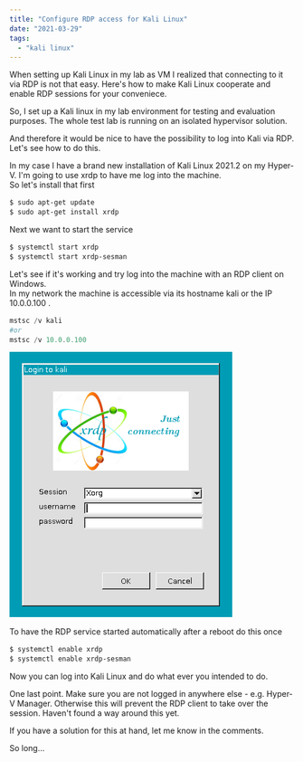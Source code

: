 ```yaml
---
title: "Configure RDP access for Kali Linux"
date: "2021-03-29"
tags: 
  - "kali linux"
---
```


When setting up Kali Linux in my lab as VM I realized that connecting to it via RDP is not that easy. Here's how to make Kali Linux cooperate and enable RDP sessions for your conveniece. 

<!--more-->

So, I set up a Kali linux in my lab environment for testing and evaluation purposes. The whole test lab is running on an isolated hypervisor solution.

And therefore it would be nice to have the possibility to log into Kali via RDP.  
Let's see how to do this.

In my case I have a brand new installation of Kali Linux 2021.2 on my Hyper-V. I'm going to use xrdp to have me log into the machine.  
So let's install that first

```bash
$ sudo apt-get update 
$ sudo apt-get install xrdp 
```

Next we want to start the service

```bash
$ systemctl start xrdp 
$ systemctl start xrdp-sesman 
```

Let's see if it's working and try log into the machine with an RDP client on Windows.  
In my network the machine is accessible via its hostname kali or the IP 10.0.0.100 .

```powershell
mstsc /v kali
#or 
mstsc /v 10.0.0.100 
```

![](images/article.configurerdpaccessforkalilinux.loginscreen.png)

To have the RDP service started automatically after a reboot do this once

```bash
$ systemctl enable xrdp 
$ systemctl enable xrdp-sesman
```

Now you can log into Kali Linux and do what ever you intended to do.  

One last point. Make sure you are not logged in anywhere else - e.g. Hyper-V Manager. Otherwise this will prevent the RDP client to take over the session. Haven't found a way around this yet.

If you have a solution for this at hand, let me know in the comments.

So long...
